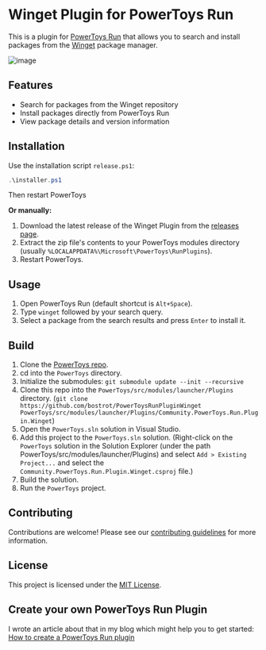 # Winget Plugin for PowerToys Run

This is a plugin for [PowerToys Run](https://github.com/microsoft/PowerToys/wiki/PowerToys-Run-Overview) that allows you to search and install packages from the [Winget](https://github.com/microsoft/winget-cli) package manager.

![image](https://user-images.githubusercontent.com/7342321/225170051-a6b4bb62-caac-4b12-b9b1-b71681d39954.png)

## Features

- Search for packages from the Winget repository
- Install packages directly from PowerToys Run
- View package details and version information

## Installation

Use the installation script `release.ps1`:

```powershell
.\installer.ps1
```

Then restart PowerToys

**Or manually:**

1. Download the latest release of the Winget Plugin from the [releases page](https://github.com/bostrot/PowerToysRunPluginWinget/releases).
2. Extract the zip file's contents to your PowerToys modules directory (usually `%LOCALAPPDATA%\Microsoft\PowerToys\RunPlugins`).
3. Restart PowerToys.

## Usage

1. Open PowerToys Run (default shortcut is `Alt+Space`).
2. Type `winget` followed by your search query.
3. Select a package from the search results and press `Enter` to install it.

## Build

1. Clone the [PowerToys repo](https://github.com/microsoft/PowerToys).
2. cd into the `PowerToys` directory.
3. Initialize the submodules: `git submodule update --init --recursive`
4. Clone this repo into the `PowerToys/src/modules/launcher/Plugins` directory. (`git clone https://github.com/bostrot/PowerToysRunPluginWinget PowerToys/src/modules/launcher/Plugins/Community.PowerToys.Run.Plugin.Winget`)
5. Open the `PowerToys.sln` solution in Visual Studio.
6. Add this project to the `PowerToys.sln` solution. (Right-click on the `PowerToys` solution in the Solution Explorer (under the path PowerToys/src/modules/launcher/Plugins) and select `Add > Existing Project...` and select the `Community.PowerToys.Run.Plugin.Winget.csproj` file.)
7. Build the solution.
8. Run the `PowerToys` project.

## Contributing

Contributions are welcome! Please see our [contributing guidelines](CONTRIBUTING.md) for more information.

## License

This project is licensed under the [MIT License](LICENSE).

## Create your own PowerToys Run Plugin

I wrote an article about that in my blog which might help you to get started: [How to create a PowerToys Run plugin](https://senpai.club/how-to-create-a-powertoys-run-plugin/index.html)

